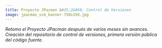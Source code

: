 ```yaml
---
title: Proyecto JPacman &#35;2&#58; Control de Versiones
image: jpacman_scm_banner-750x350.jpg
---
```


*Retomo el Proyecto JPacman después de varios meses sin avances. Creación del repositorio de control de versiones, primera versión pública del código fuente.*

<!--more-->
